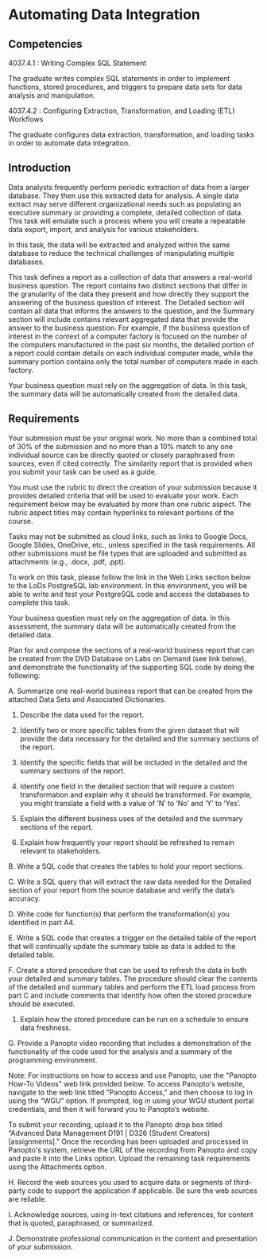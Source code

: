 # Automating Data Integration

## Competencies
4037.4.1 : Writing Complex SQL Statement

The graduate writes complex SQL statements in order to implement functions, stored procedures, and triggers to prepare data sets for data analysis and manipulation.

4037.4.2 : Configuring Extraction, Transformation, and Loading (ETL) Workflows

The graduate configures data extraction, transformation, and loading tasks in order to automate data integration.

## Introduction
Data analysts frequently perform periodic extraction of data from a larger database. They then use this extracted data for analysis. A single data extract may serve different organizational needs such as populating an executive summary or providing a complete, detailed collection of data. This task will emulate such a process where you will create a repeatable data export, import, and analysis for various stakeholders.

In this task, the data will be extracted and analyzed within the same database to reduce the technical challenges of manipulating multiple databases.

This task defines a report as a collection of data that answers a real-world business question. The report contains two distinct sections that differ in the granularity of the data they present and how directly they support the answering of the business question of interest. The Detailed section will contain all data that informs the answers to the question, and the Summary section will include contains relevant aggregated data that provide the answer to the business question. For example, if the business question of interest in the context of a computer factory is focused on the number of the computers manufactured in the past six months, the detailed portion of a report could contain details on each individual computer made, while the summary portion contains only the total number of computers made in each factory.

Your business question must rely on the aggregation of data. In this task, the summary data will be automatically created from the detailed data.

## Requirements
Your submission must be your original work. No more than a combined total of 30% of the submission and no more than a 10% match to any one individual source can be directly quoted or closely paraphrased from sources, even if cited correctly. The similarity report that is provided when you submit your task can be used as a guide.

You must use the rubric to direct the creation of your submission because it provides detailed criteria that will be used to evaluate your work. Each requirement below may be evaluated by more than one rubric aspect. The rubric aspect titles may contain hyperlinks to relevant portions of the course.

Tasks may not be submitted as cloud links, such as links to Google Docs, Google Slides, OneDrive, etc., unless specified in the task requirements. All other submissions must be file types that are uploaded and submitted as attachments (e.g., .docx, .pdf, .ppt).

To work on this task, please follow the link in the Web Links section below to the LoDs PostgreSQL lab environment. In this environment, you will be able to write and test your PostgreSQL code and access the databases to complete this task. 

Your business question must rely on the aggregation of data. In this assessment, the summary data will be automatically created from the detailed data.

Plan for and compose the sections of a real-world business report that can be created from the DVD Database on Labs on Demand (see link below), and demonstrate the functionality of the supporting SQL code by doing the following:

A.   Summarize one real-world business report that can be created from the attached Data Sets and Associated Dictionaries. 

1.  Describe the data used for the report.

2.  Identify two or more specific tables from the given dataset that will provide the data necessary for the detailed and the summary sections of the report.

3.  Identify the specific fields that will be included in the detailed and the summary sections of the report. 

4.  Identify one field in the detailed section that will require a custom transformation and explain why it should be transformed. For example, you might translate a field with a value of ‘N’ to ‘No’ and ‘Y’ to ‘Yes’.

5.  Explain the different business uses of the detailed and the summary sections of the report.

6.  Explain how frequently your report should be refreshed to remain relevant to stakeholders.

 

B.   Write a SQL code that creates the tables to hold your report sections. 

 

C.   Write a SQL query that will extract the raw data needed for the Detailed section of your report from the source database and verify the data’s accuracy.

 

D.   Write code for function(s) that perform the transformation(s) you identified in part A4.

 

E.   Write a SQL code that creates a trigger on the detailed table of the report that will continually update the summary table as data is added to the detailed table.

 

F.   Create a stored procedure that can be used to refresh the data in both your detailed and summary tables. The procedure should clear the contents of the detailed and summary tables and perform the ETL load process from part C and include comments that identify how often the stored procedure should be executed.

1.  Explain how the stored procedure can be run on a schedule to ensure data freshness.

 

G.   Provide a Panopto video recording that includes a demonstration of the functionality of the code used for the analysis and a summary of the programming environment. 

 

Note: For instructions on how to access and use Panopto, use the "Panopto How-To Videos" web link provided below. To access Panopto's website, navigate to the web link titled "Panopto Access," and then choose to log in using the “WGU” option. If prompted, log in using your WGU student portal credentials, and then it will forward you to Panopto’s website.

 

To submit your recording, upload it to the Panopto drop box titled “Advanced Data Management D191 | D326 (Student Creators) [assignments].”  Once the recording has been uploaded and processed in Panopto's system, retrieve the URL of the recording from Panopto and copy and paste it into the Links option. Upload the remaining task requirements using the Attachments option.

 

H.   Record the web sources you used to acquire data or segments of third-party code to support the application if applicable. Be sure the web sources are reliable.

 

I.   Acknowledge sources, using in-text citations and references, for content that is quoted, paraphrased, or summarized.

 

J.   Demonstrate professional communication in the content and presentation of your submission.
